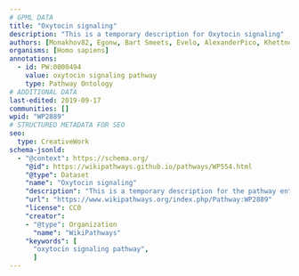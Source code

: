 ```yaml
---
# GPML DATA
title: "Oxytocin signaling"
description: "This is a temporary description for Oxytocin signaling"
authors: [Monakhov82, Egonw, Bart Smeets, Evelo, AlexanderPico, Khettne, Fehrhart, MaintBot]
organisms: [Homo sapiens]
annotations:
  - id: PW:0000494
    value: oxytocin signaling pathway
    type: Pathway Ontology
# ADDITIONAL DATA
last-edited: 2019-09-17
communities: []
wpid: "WP2889"
# STRUCTURED METADATA FOR SEO
seo:
  type: CreativeWork
schema-jsonld:
  - "@context": https://schema.org/
    "@id": https://wikipathways.github.io/pathways/WP554.html
    "@type": Dataset
    "name": "Oxytocin signaling"
    "description": "This is a temporary description for the pathway entitled: Oxytocin signaling"
    "url": "https://www.wikipathways.org/index.php/Pathway:WP2889"
    "license": CC0
    "creator":
    - "@type": Organization
      "name": "WikiPathways"
    "keywords": [
      "oxytocin signaling pathway",
      ]
---
```

